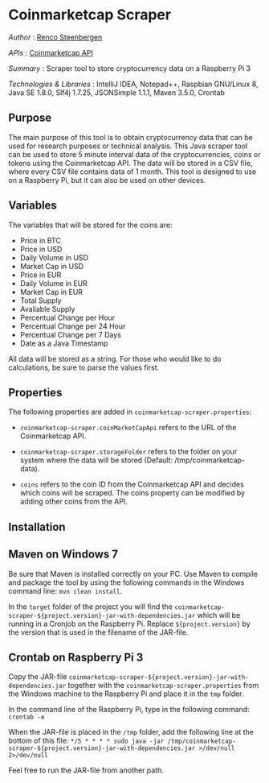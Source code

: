 # Coinmarketcap Scraper

*Author* : [Renco Steenbergen](https://www.linkedin.com/in/renco-steenbergen-87b52a119/)

*APIs* : [Coinmarketcap API](https://coinmarketcap.com/api/)

*Summary* : Scraper tool to store cryptocurrency data on a Raspberry Pi 3

*Technologies & Libraries* : IntelliJ IDEA, Notepad++, Raspbian GNU/Linux 8, Java SE 1.8.0, Slf4j 1.7.25, JSONSimple 1.1.1, Maven 3.5.0, Crontab

## Purpose
The main purpose of this tool is to obtain cryptocurrency data that can be used for research purposes or technical analysis. 
This Java scraper tool can be used to store 5 minute interval data of the cryptocurrencies, coins or tokens using the Coinmarketcap API. 
The data will be stored in a CSV file, where every CSV file contains data of 1 month. 
This tool is designed to use on a Raspberry Pi, but it can also be used on other devices.


## Variables
The variables that will be stored for the coins are: 

* Price in BTC
* Price in USD
* Daily Volume in USD
* Market Cap in USD
* Price in EUR
* Daily Volume in EUR
* Market Cap in EUR
* Total Supply
* Available Supply
* Percentual Change per Hour
* Percentual Change per 24 Hour
* Percentual Change per 7 Days
* Date as a Java Timestamp

All data will be stored as a string. For those who would like to do calculations, be sure to parse the values first.

## Properties
The following properties are added in `coinmarketcap-scraper.properties`:

* `coinmarketcap-scraper.coinMarketCapApi` refers to the URL of the Coinmarketcap API.
* `coinmarketcap-scraper.storageFolder` refers to the folder on your system where the data will be stored (Default: /tmp/coinmarketcap-data).

* `coins` refers to the coin ID from the Coinmarketcap API and decides which coins will be scraped. The coins property can be modified by adding other coins from the API.

## Installation
## Maven on Windows 7
Be sure that Maven is installed correctly on your PC. Use Maven to compile and package the tool by using the following commands in the Windows command line: `mvn clean install`.

In the `target` folder of the project you will find the `coinmarketcap-scraper-${project.version}-jar-with-dependencies.jar` which will be running in a Cronjob on the Raspberry Pi.
Replace `${project.version}` by the version that is used in the filename of the JAR-file.

## Crontab on Raspberry Pi 3
Copy the JAR-file `coinmarketcap-scraper-${project.version}-jar-with-dependencies.jar` together with the `coinmarketcap-scraper.properties` from the Windows machine to the Raspberry Pi and place it in the `tmp` folder.

In the command line of the Raspberry Pi, type in the following command:
`crontab -e`

When the JAR-file is placed in the `/tmp` folder, add the following line at the bottom of this file:
`*/5 * * * * sudo java -jar /tmp/coinmarketcap-scraper-${project.version}-jar-with-dependencies.jar >/dev/null 2>/dev/null`

Feel free to run the JAR-file from another path.